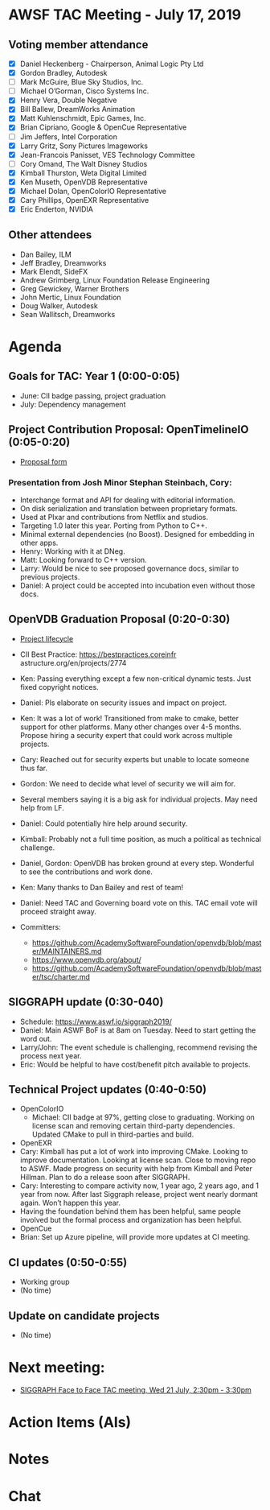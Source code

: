 # AWSF TAC Meeting - July 17, 2019

## Voting member attendance

* [x] Daniel Heckenberg - Chairperson, Animal Logic Pty Ltd
* [x] Gordon Bradley, Autodesk
* [ ] Mark McGuire, Blue Sky Studios, Inc.
* [ ] Michael O’Gorman, Cisco Systems Inc.
* [x] Henry Vera, Double Negative
* [x] Bill Ballew, DreamWorks Animation
* [x] Matt Kuhlenschmidt, Epic Games, Inc.
* [x] Brian Cipriano, Google & OpenCue Representative
* [ ] Jim Jeffers, Intel Corporation
* [x] Larry Gritz, Sony Pictures Imageworks
* [x] Jean-Francois Panisset, VES Technology Committee
* [ ] Cory Omand, The Walt Disney Studios
* [x] Kimball Thurston, Weta Digital Limited
* [x] Ken Museth, OpenVDB Representative
* [x] Michael Dolan, OpenColorIO Representative
* [x] Cary Phillips, OpenEXR Representative
* [x] Eric Enderton, NVIDIA

## Other attendees

* Dan Bailey, ILM
* Jeff Bradley, Dreamworks
* Mark Elendt, SideFX
* Andrew Grimberg, Linux Foundation Release Engineering
* Greg Gewickey, Warner Brothers
* John Mertic, Linux Foundation
* Doug Walker, Autodesk
* Sean Wallitsch, Dreamworks

# Agenda

## Goals for TAC: Year 1 (0:00-0:05)
  - June: CII badge passing, project graduation
  - July: Dependency management

## Project Contribution Proposal: OpenTimelineIO (0:05-0:20)
  - [Proposal form](https://lists.aswf.io/g/tac/message/768)
 
### Presentation from Josh Minor Stephan Steinbach, Cory:
  - Interchange format and API for dealing with editorial information.
  - On disk serialization and translation between proprietary formats.
  - Used at PIxar and contributions from Netflix and studios.  
  - Targeting 1.0 later this year.  Porting from Python to C++.
  - Minimal external dependencies (no Boost).  Designed for embedding in other apps.
  - Henry: Working with it at DNeg.
  - Matt: Looking forward to C++ version.
  - Larry: Would be nice to see proposed governance docs, similar to previous projects.
  - Daniel: A project could be accepted into incubation even without those docs.

## OpenVDB Graduation Proposal (0:20-0:30)
  - [Project lifecycle](https://github.com/AcademySoftwareFoundation/tac/blob/master/process/lifecycle.md)
 - CII Best Practice: https://bestpractices.coreinfr
astructure.org/en/projects/2774
  - Ken: Passing everything except a few non-critical dynamic tests.  Just fixed copyright notices.
  - Daniel: Pls elaborate on security issues and impact on project.
  - Ken: It was a lot of work!  Transitioned from make to cmake, better support for other platforms.  Many other changes over 4-5 months.  Propose hiring a security expert that could work across multiple projects.
  - Cary: Reached out for security experts but unable to locate someone thus far.
  - Gordon: We need to decide what level of security we will aim for.
  - Several members saying it is a big ask for individual projects.  May need help from LF.
  - Daniel: Could potentially hire help around security.  
  - Kimball: Probably not a full time position, as much a political as technical challenge.
  - Daniel, Gordon: OpenVDB has broken ground at every step.  Wonderful to see the contributions and work done.
  - Ken: Many thanks to Dan Bailey and rest of team!
  - Daniel: Need TAC and Governing board vote on this.  TAC email vote will proceed straight away.

  - Committers: 
  
    - https://github.com/AcademySoftwareFoundation/openvdb/blob/master/MAINTAINERS.md
    - https://www.openvdb.org/about/
    - https://github.com/AcademySoftwareFoundation/openvdb/blob/master/tsc/charter.md


## SIGGRAPH update (0:30-040)
  - Schedule:  https://www.aswf.io/siggraph2019/
  - Daniel: Main ASWF BoF is at 8am on Tuesday.  Need to start getting the word out.
  - Larry/John: The event schedule is challenging, recommend revising the process next year.
  - Eric: Would be helpful to have cost/benefit pitch available to projects.


## Technical Project updates (0:40-0:50)
  - OpenColorIO
    - Michael: CII badge at 97%, getting close to graduating.  Working on license scan and removing certain third-party dependencies.  Updated CMake to pull in third-parties and build.
  - OpenEXR
   - Cary: Kimball has put a lot of work into improving CMake.  Looking to improve documentation.  Looking at license scan.  Close to moving repo to ASWF.  Made progress on security with help from Kimball and Peter Hillman.  Plan to do a release soon after SIGGRAPH.
   - Cary: Interesting to compare activity now, 1 year ago, 2 years ago, and 1 year from now. After last Siggraph release, project went nearly dormant again. Won’t happen this year.
   - Having the foundation behind them has been helpful, same people involved but the formal process and organization has been helpful.
  - OpenCue
   - Brian: Set up Azure pipeline, will provide more updates at CI meeting.

## CI updates (0:50-0:55)
  - Working group
  - (No time)

## Update on candidate projects
  - (No time)

# Next meeting:
  - [SIGGRAPH Face to Face TAC meeting, Wed 21 July, 2:30pm - 3:30pm](https://lists.aswf.io/g/tac/viewevent?eventid=494947&calstart=2019-07-31)

# Action Items (AIs)

# Notes

# Chat




